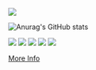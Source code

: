 ![](https://github-profile-summary-cards.vercel.app/api/cards/profile-details?username=JoelSchecheleski&theme=vue)

![Anurag's GitHub stats](https://github-readme-stats.vercel.app/api?username=JoelSchecheleski&show_icons=true&theme=radical)

[![](https://raw.githubusercontent.com/vn7n24fzkq/JoelSchecheleski-example/master/profile-summary-card-output/vue/0-profile-details.svg)](https://github.com/vn7n24fzkq/JoelSchecheleski)
[![](https://raw.githubusercontent.com/vn7n24fzkq/JoelSchecheleski-example/master/profile-summary-card-output/vue/1-repos-per-language.svg)](https://github.com/vn7n24fzkq/JoelSchecheleski) [![](https://raw.githubusercontent.com/vn7n24fzkq/JoelSchecheleski-example/master/profile-summary-card-output/vue/2-most-commit-language.svg)](https://github.com/vn7n24fzkq/JoelSchecheleski)
[![](https://raw.githubusercontent.com/vn7n24fzkq/JoelSchecheleski-example/master/profile-summary-card-output/vue/3-stats.svg)](https://github.com/vn7n24fzkq/JoelSchecheleski) [![](https://raw.githubusercontent.com/vn7n24fzkq/JoelSchecheleski-example/master/profile-summary-card-output/vue/4-productive-time.svg)](https://github.com/vn7n24fzkq/JoelSchecheleski)

[More Info](https://github.com/vn7n24fzkq/JoelSchecheleski)
